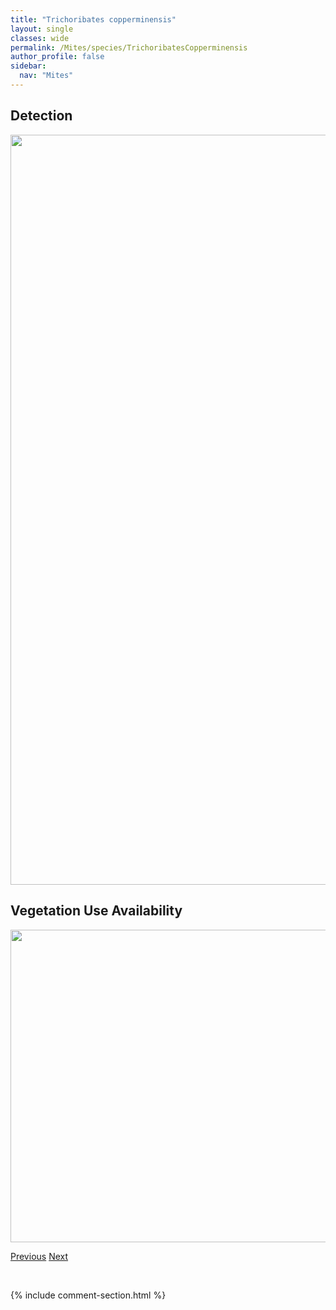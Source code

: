 ```yaml
---
title: "Trichoribates copperminensis"
layout: single
classes: wide
permalink: /Mites/species/TrichoribatesCopperminensis
author_profile: false
sidebar:
  nav: "Mites"
---
```


<h2>Detection</h2>

<a href="https://drive.google.com/uc?export=view&id=1NhscmJYEufJuOCVTntmquTDqrxd7wr3q">
<img src="https://drive.google.com/uc?export=view&id=1NhscmJYEufJuOCVTntmquTDqrxd7wr3q" height = "1200" width = "800">
</a>


<h2>Vegetation Use Availability</h2>

<a href="https://drive.google.com/uc?export=view&id=1sgM37nv0UPRV4ywXo5QLMRLtN3ZpvDF4">
<img src="https://drive.google.com/uc?export=view&id=1sgM37nv0UPRV4ywXo5QLMRLtN3ZpvDF4" height = "500" width = "1000">
</a>


<a href="/DevelopmentWebsite/Mites/species/TrhypochthoniusTectorum" class="pagination--pager" title="Trhypochthonius tectorum">Previous</a> <a href="/DevelopmentWebsite/Mites/species/TrichoribatesIncisellus" class="pagination--pager" title="Trichoribates incisellus">Next</a>

<p>&nbsp;</p>

{% include comment-section.html %}

